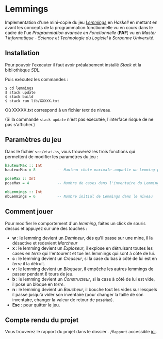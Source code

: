 # Lemmings

Implementation d'une mini-copie du jeu [*Lemmings*](https://fr.wikipedia.org/wiki/Lemmings_(jeu_vid%C3%A9o,_1991)) en *Haskell* en mettant en avant les concepts de la programmation fonctionnelle vu en cours dans le cadre de l'ue *Programmation avancée en Fonctionnelle* (**PAF**) vu en *Master 1 informatique - Science et Technologie du Logiciel* à *Sorbonne Université*.

## Installation

Pour pouvoir l'executer il faut avoir préalabement installé *Stack* et la bibliothèque *SDL*.

Puis exécutez les commandes :

```
$ cd lemmings
$ stack update
$ stack build
$ stack run lib/XXXXX.txt
```

Où XXXXX.txt correspond à un fichier *text* de niveau.

(Si la commande `stack update` n'est pas executée, l'interface risque de ne pas s'afficher.)

## Paramètres du jeu

Dans le fichier `src/etat.hs`, vous trouverez les trois fonctions qui permettent de modifier les paramètres du jeu :

```hs
hauteurMax :: Int
hauteurMax = 8          -- Hauteur chute maximale auquelle un Lemming peut survivre

poseMax :: Int
poseMax = 4             -- Nombre de cases dans l'inventaire du Lemming boucheur

nbLemmings :: Int
nbLemmings = 6          -- Nombre initial de Lemmings dans le niveau
````


## Comment jouer

Pour modifier le comportement d'un *lemming*, faites un click de souris dessus et appuyez sur une des touches :

* **w** : le lemming devient un *Demineur*, dès qu'il passe sur une mine, il la désactive et redevient *Marcheur*
* **x** : le lemming devient un *Exploseur*, il explose en détruisant toutes les cases en *terre* qui l'entourent et tue les lemmings qui sont à côté de lui.
* **c** : le lemming devient un *Creuseur*, si la case du bas à côté de lui est en *terre* il la détruit.
* **v** : le lemming devient un *Bloqueur*, il empêche les autres lemmings de passer pendant 8 tours de jeu.
* **b** : le lemming devient un *Constructeur*, si la case à côté de lui est vide, il pose un bloque en *terre*.
* **n** : le lemming devient un *Boucheur*, il bouche tout les vides sur lesquels il passe jusqu'à vider son inventaire (pour changer la taille de son inventaire, changer la valeur de retour de `poseMax`).
* **Esc** : pour quitter le jeu.

## Compte rendu du projet

Vous trouverez le rapport du projet dans le dossier `./Rapport` accessible [ici](https://gitlab.com/SofianeBelkhir/lemmings/-/blob/master/Rapport/README.md).
